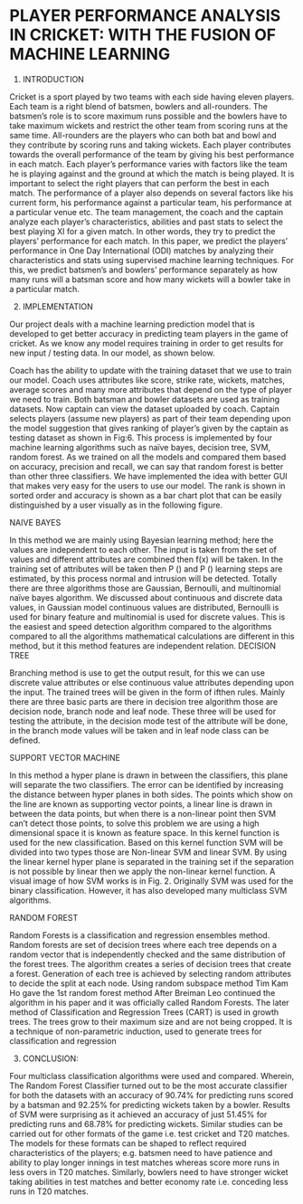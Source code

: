 # PLAYER PERFORMANCE ANALYSIS IN CRICKET: WITH THE FUSION OF MACHINE LEARNING

1. INTRODUCTION

Cricket is a sport played by two teams with each side having eleven players. Each team is a right
blend of batsmen, bowlers and all-rounders. The batsmen’s role is to score maximum runs possible and the bowlers have to take maximum wickets and restrict the other team from scoring runs at the same time. All-rounders are the players who can both bat and bowl and they contribute by scoring runs and taking wickets. Each player contributes towards the overall performance of the team by giving his best performance in each match. Each player’s performance varies with factors like the team he is playing against and the ground at which the match is being played. It is important to select the right players that can perform the best in each match. The performance of a player also depends on several factors like his current form, his performance against a particular team, his performance at a particular venue etc. The team management, the coach and the captain analyze each player’s characteristics, abilities and past stats to select the best playing XI for a given match. In other words, they try to predict the players’ performance for each match. In this paper, we predict the players’ performance in One Day International (ODI) matches by analyzing their characteristics and stats using supervised machine learning techniques. For this, we predict batsmen’s and bowlers’ performance separately as how many runs will a batsman score and how many wickets will a bowler take in a particular match.

2. IMPLEMENTATION

Our project deals with a machine learning prediction model that is developed to get better accuracy in predicting team players in the game of cricket. As we know any model requires training in order to get results for new input / testing data. In our model, as shown below.


Coach has the ability to update with the training dataset that we use to train our model. Coach uses attributes like score, strike rate, wickets, matches, average scores and many more attributes that depend on the type of player we need to train. Both batsman and bowler datasets are used as training datasets. Now captain can view the dataset uploaded by coach. Captain selects players (assume new players) as part of their team depending upon the model suggestion that gives ranking of player’s given by the captain as testing dataset as shown in Fig:6. This process is implemented by four machine learning algorithms such as naïve bayes, decision tree, SVM, random forest. As we trained on all the models and compared them based on accuracy, precision and recall, we can say that random forest is better than other three classifiers. We have implemented the idea with better GUI that makes very easy for the users to use our model. The rank is shown in sorted order and accuracy is shown as a bar chart plot that can be easily distinguished by a user visually as in the following figure.


NAIVE BAYES

In this method we are mainly using Bayesian learning method; here the values are independent to each other. The input is taken from the set of values and different attributes are combined then f(x) will be taken. In the training set of attributes will be taken then P () and P () learning steps are estimated, by this process normal and intrusion will be detected. Totally there are three algorithms those are Gaussian, Bernoulli, and multinomial naïve bayes algorithm. We discussed about continuous and discrete data values, in Gaussian model continuous values are distributed, Bernoulli is used for binary feature and multinomial is used for discrete values. This is the easiest and speed detection algorithm compared to the algorithms compared to all the algorithms mathematical calculations are different in this method, but it this method features are independent relation.
DECISION TREE

Branching method is use to get the output result, for this we can use discrete value attributes or else continuous value attributes depending upon the input. The trained trees will be given in the form of ifthen rules. Mainly there are three basic parts are there in decision tree algorithm those are decision node, branch node and leaf node. These three will be used for testing the attribute, in the decision mode test of the attribute will be done, in the branch mode values will be taken and in leaf node class can be defined.

SUPPORT VECTOR MACHINE

In this method a hyper plane is drawn in between the classifiers, this plane will separate the two classifiers. The error can be identified by increasing the distance between hyper planes in both sides. The points which show on the line are known as supporting vector points, a linear line is drawn in between the data points, but when there is a non-linear point then SVM can’t detect those points, to solve this problem we are using a high dimensional space it is known as feature space. In this kernel function is used for the new classification. Based on this kernel function SVM will be divided into two types those are Non-linear SVM and linear SVM. By using the linear kernel hyper plane is separated in the training set if the separation is not possible by linear then we apply the non-linear kernel function. A visual image of how SVM works is in Fig. 2.
Originally SVM was used for the binary classification. However, it has also developed many multiclass SVM algorithms.

RANDOM FOREST

Random Forests is a classification and regression ensembles method. Random forests are set of decision trees where each tree depends on a random vector that is independently checked and the same distribution of the forest trees. The algorithm creates a series of decision trees that create a forest. Generation of each tree is achieved by selecting random attributes to decide the split at each node. Using random subspace method Tim Kam Ho gave the 1st random forest method After Breiman Leo continued the algorithm in his paper and it was officially called Random Forests. The later method of Classification and Regression Trees (CART) is used in growth trees. The trees grow to their maximum size and are not being cropped. It is a technique of non-parametric induction, used to generate trees for classification and regression

3. CONCLUSION:

Four multiclass classification algorithms were used and compared. Wherein, The Random Forest Classifier turned out to be the most accurate classifier for both the datasets with an accuracy of 90.74% for predicting runs scored by a batsman and 92.25% for predicting wickets taken by a bowler. Results of SVM were surprising as it achieved an accuracy of just 51.45% for predicting runs and 68.78% for predicting wickets. Similar studies can be carried out for other formats of the game i.e. test cricket and T20 matches. The models for these formats can be shaped to reflect required characteristics of the players; e.g. batsmen need to have patience and ability to play longer innings in test matches whereas score more runs in less overs in T20 matches. Similarly, bowlers need to have stronger wicket taking abilities in test matches and better economy rate i.e. conceding less runs in T20 matches.
